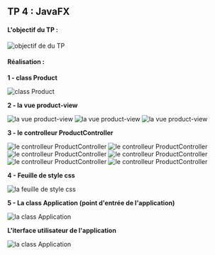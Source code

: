 <h2>TP 4 : JavaFX</h2>
<h4>L'objectif du TP : </h4>
<img scr="./imgs/1.png" alt="objectif de du TP" />

<h4>Réalisation : </h4>

<p><b>1 - class Product </b></p>
<img scr="./imgs/2.png" alt="class Product" />
<br />

<p><b>2 - la vue product-view </b></p>
<img scr="./imgs/3.png" alt="la vue product-view" />
<img scr="./imgs/33.png" alt="la vue product-view" />
<img scr="./imgs/333.png" alt="la vue product-view" />
<br />

<p><b>3 - le controlleur ProductController </b></p>
<img scr="./imgs/4.png" alt="le controlleur ProductController" />
<img scr="./imgs/44.png" alt="le controlleur ProductController" />
<img scr="./imgs/444.png" alt="le controlleur ProductController" />
<img scr="./imgs/4444.png" alt="le controlleur ProductController" />
<img scr="./imgs/44444.png" alt="le controlleur ProductController" />
<img scr="./imgs/444444.png" alt="le controlleur ProductController" />

<br />

<p><b>4 - Feuille de style css </b></p>
<img scr="./imgs/5.png" alt="la feuille de style css" />
<br />

<p><b>5 - La class Application (point d'entrée de l'application) </b></p>
<img scr="./imgs/6.png" alt="la class Application" />
<br />

<p><b>L'iterface utilisateur de l'application</b></p>
<img scr="./imgs/7.png" alt="la class Application" />
